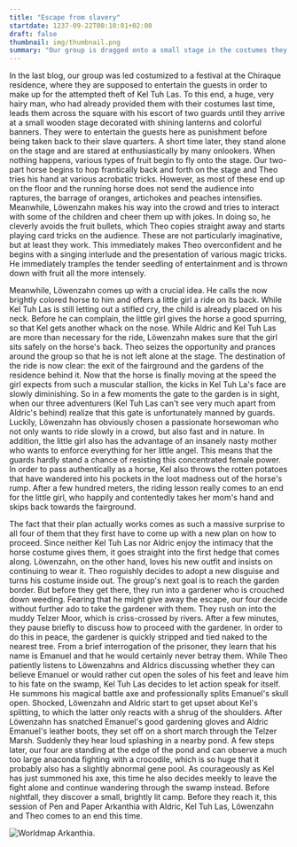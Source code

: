 ```yaml
---
title: "Escape from slavery"
startdate: 1237-09-22T00:10:01+02:00
draft: false
thumbnail: img/thumbnail.png
summary: "Our group is dragged onto a small stage in the costumes they received last time and are made to entertain the visitors of the festival on the forecourt of the Chiraque residence. Unfortunately, the entertainment business is not their cup of tea, which is why they are pelted with all sorts of fruit and vegetables. You can find out here whether they manage to get out of this misery or pull a brilliant artistic act out of their hat:"
---
```


In the last blog, our group was led costumized to a festival at the Chiraque residence, where they are supposed to entertain the guests in order to make up for the attempted theft of Kel Tuh Las. To this end, a huge, very hairy man, who had already provided them with their costumes last time, leads them across the square with his escort of two guards until they arrive at a small wooden stage decorated with shining lanterns and colorful banners. They were to entertain the guests here as punishment before being taken back to their slave quarters. A short time later, they stand alone on the stage and are stared at enthusiastically by many onlookers. When nothing happens, various types of fruit begin to fly onto the stage. Our two-part horse begins to hop frantically back and forth on the stage and Theo tries his hand at various acrobatic tricks. However, as most of these end up on the floor and the running horse does not send the audience into raptures, the barrage of oranges, artichokes and peaches intensifies. Meanwhile, Löwenzahn makes his way into the crowd and tries to interact with some of the children and cheer them up with jokes. In doing so, he cleverly avoids the fruit bullets, which Theo copies straight away and starts playing card tricks on the audience. These are not particularly imaginative, but at least they work. This immediately makes Theo overconfident and he begins with a singing interlude and the presentation of various magic tricks. He immediately tramples the tender seedling of entertainment and is thrown down with fruit all the more intensely.

Meanwhile, Löwenzahn comes up with a crucial idea. He calls the now brightly colored horse to him and offers a little girl a ride on its back. While Kel Tuh Las is still letting out a stifled cry, the child is already placed on his neck. Before he can complain, the little girl gives the horse a good spurring, so that Kel gets another whack on the nose. While Aldric and Kel Tuh Las are more than necessary for the ride, Löwenzahn makes sure that the girl sits safely on the horse's back. Theo seizes the opportunity and prances around the group so that he is not left alone at the stage. The destination of the ride is now clear: the exit of the fairground and the gardens of the residence behind it. Now that the horse is finally moving at the speed the girl expects from such a muscular stallion, the kicks in Kel Tuh La's face are slowly diminishing. So in a few moments the gate to the garden is in sight, when our three adventurers (Kel Tuh Las can't see very much apart from Aldric's behind) realize that this gate is unfortunately manned by guards. Luckily, Löwenzahn has obviously chosen a passionate horsewoman who not only wants to ride slowly in a crowd, but also fast and in nature. In addition, the little girl also has the advantage of an insanely nasty mother who wants to enforce everything for her little angel. This means that the guards hardly stand a chance of resisting this concentrated female power. In order to pass authentically as a horse, Kel also throws the rotten potatoes that have wandered into his pockets in the loot madness out of the horse's rump. After a few hundred meters, the riding lesson really comes to an end for the little girl, who happily and contentedly takes her mom's hand and skips back towards the fairground.

The fact that their plan actually works comes as such a massive surprise to all four of them that they first have to come up with a new plan on how to proceed. Since neither Kel Tuh Las nor Aldric enjoy the intimacy that the horse costume gives them, it goes straight into the first hedge that comes along. Löwenzahn, on the other hand, loves his new outfit and insists on continuing to wear it. Theo roguishly decides to adopt a new disguise and turns his costume inside out. The group's next goal is to reach the garden border. But before they get there, they run into a gardener who is crouched down weeding. Fearing that he might give away the escape, our four decide without further ado to take the gardener with them. They rush on into the muddy Telzer Moor, which is criss-crossed by rivers. After a few minutes, they pause briefly to discuss how to proceed with the gardener. In order to do this in peace, the gardener is quickly stripped and tied naked to the nearest tree. From a brief interrogation of the prisoner, they learn that his name is Emanuel and that he would certainly never betray them. While Theo patiently listens to Löwenzahns and Aldrics discussing whether they can believe Emanuel or would rather cut open the soles of his feet and leave him to his fate on the swamp, Kel Tuh Las decides to let action speak for itself. He summons his magical battle axe and professionally splits Emanuel's skull open. Shocked, Löwenzahn and Aldric start to get upset about Kel's splitting, to which the latter only reacts with a shrug of the shoulders. After Löwenzahn has snatched Emanuel's good gardening gloves and Aldric Emanuel's leather boots, they set off on a short march through the Telzer Marsh. Suddenly they hear loud splashing in a nearby pond. A few steps later, our four are standing at the edge of the pond and can observe a much too large anaconda fighting with a crocodile, which is so huge that it probably also has a slightly abnormal gene pool. As courageously as Kel has just summoned his axe, this time he also decides meekly to leave the fight alone and continue wandering through the swamp instead. Before nightfall, they discover a small, brightly lit camp. Before they reach it, this session of Pen and Paper Arkanthia with Aldric, Kel Tuh Las, Löwenzahn and Theo comes to an end this time.

<div class="center">
  <img class="img-fluid" title="Worldmap Arkanthia" alt="Worldmap Arkanthia." src="./img/Arkanthia_Full_Map_Blog_1-4.jpg" />
</div>
